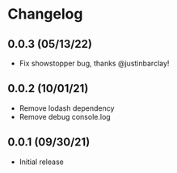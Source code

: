 # Changelog

## 0.0.3 (05/13/22)

- Fix showstopper bug, thanks @justinbarclay!

## 0.0.2 (10/01/21)

- Remove lodash dependency
- Remove debug console.log

## 0.0.1 (09/30/21)

- Initial release
